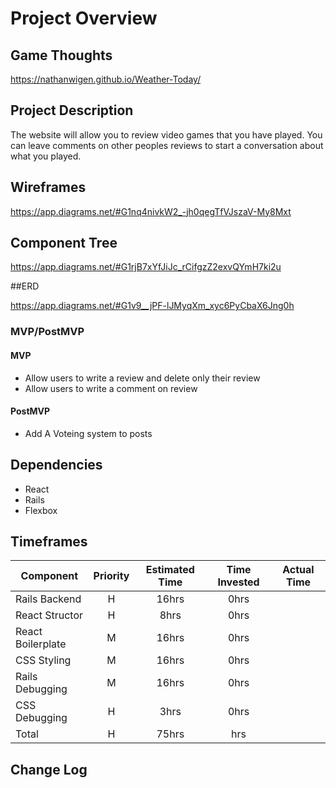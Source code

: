 # Project Overview

## Game Thoughts

https://nathanwigen.github.io/Weather-Today/

## Project Description

The website will allow you to review video games that you have played. You can leave comments on other peoples reviews to start a conversation about what you played.

## Wireframes

https://app.diagrams.net/#G1nq4nivkW2_-jh0qegTfVJszaV-My8Mxt

## Component Tree

https://app.diagrams.net/#G1rjB7xYfJiJc_rCifgzZ2exvQYmH7ki2u

##ERD

https://app.diagrams.net/#G1v9__jPF-lJMyqXm_xyc6PyCbaX6Jng0h

### MVP/PostMVP

#### MVP 

- Allow users to write a review and delete only their review
- Allow users to write a comment on review

#### PostMVP  

- Add A Voteing system to posts

## Dependencies

- React
- Rails
- Flexbox

## Timeframes

| Component | Priority | Estimated Time | Time Invested | Actual Time |
| --- | :---: |  :---: | :---: | :---: |
| Rails Backend | H | 16hrs| 0hrs |  |
| React Structor | H | 8hrs| 0hrs |  |
| React Boilerplate | M | 16hrs| 0hrs  |  |
| CSS Styling | M | 16hrs| 0hrs |  |
| Rails Debugging | M | 16hrs| 0hrs |  |
| CSS Debugging | H | 3hrs| 0hrs |  |
| Total | H | 75hrs| hrs |  |


## Change Log
